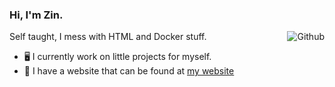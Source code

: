 ### Hi, I'm Zin.

<img align="right" alt="Github" src="[![Discord Presence](https://lanyard.cnrad.dev/api/548200697473138708)](https://discord.com/users/548200697473138708)" />

Self taught, I mess with HTML and Docker stuff.

- 🖥️ I currently work on little projects for myself.
- 🔗 I have a website that can be found at [my website](https://zin.tempocraft.xyz)
